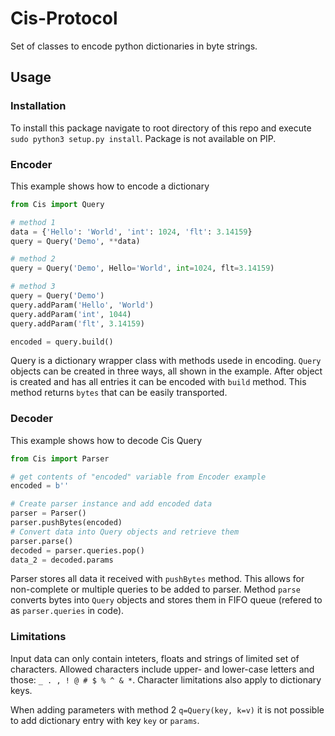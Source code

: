 # Cis-Protocol
Set of classes to encode python dictionaries in byte strings.

## Usage

### Installation
To install this package navigate to root directory of this repo and execute `sudo python3 setup.py install`. Package is not available on PIP.

### Encoder
This example shows how to encode a dictionary
```python
from Cis import Query

# method 1
data = {'Hello': 'World', 'int': 1024, 'flt': 3.14159}
query = Query('Demo', **data)

# method 2
query = Query('Demo', Hello='World', int=1024, flt=3.14159)

# method 3
query = Query('Demo')
query.addParam('Hello', 'World')
query.addParam('int', 1044)
query.addParam('flt', 3.14159)

encoded = query.build()
```

Query is a dictionary wrapper class with methods usede in encoding. `Query` objects can be created in three ways, all shown in the example. After object is created and has all entries it can be encoded with `build` method. This method returns `bytes` that can be easily transported.

### Decoder
This example shows how to decode Cis Query
```python
from Cis import Parser

# get contents of "encoded" variable from Encoder example
encoded = b''

# Create parser instance and add encoded data
parser = Parser()
parser.pushBytes(encoded)
# Convert data into Query objects and retrieve them
parser.parse()
decoded = parser.queries.pop()
data_2 = decoded.params
```
Parser stores all data it received with `pushBytes` method. This allows for non-complete or multiple queries to be added to parser. Method `parse` converts bytes into `Query` objects and stores them in FIFO queue (refered to as `parser.queries` in code).

### Limitations

Input data can only contain inteters, floats and strings of limited set of characters. Allowed characters include upper- and lower-case letters and those: `_ . , ! @ # $ % ^ & *`. Character limitations also apply to dictionary keys.

When adding parameters with method 2 `q=Query(key, k=v)` it is not possible to add dictionary entry with key `key` or `params`.
